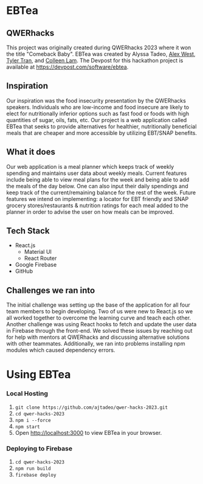 # EBTea

## QWERhacks
This project was originally created during QWERhacks 2023 where it won the title "Comeback Baby". EBTea was created by Alyssa Tadeo, [Alex West](https://github.com/awest25), [Tyler Tran](https://github.com/tylerdtran), and [Colleen Lam](https://github.com/colleenhlam). The Devpost for this hackathon project is available at https://devpost.com/software/ebtea.

## Inspiration

Our inspiration was the food insecurity presentation by the QWERhacks speakers. Individuals who are low-income and food insecure are likely to elect for nutritionally inferior options such as fast food or foods with high quantities of sugar, oils, fats, etc. 
Our project is a web application called EBTea that seeks to provide alternatives for healthier, nutritionally beneficial meals that are cheaper and more accessible by utilizing EBT/SNAP benefits.

## What it does

Our web application is a meal planner which keeps track of weekly spending and maintains user data about weekly meals. 
Current features include being able to view meal plans for the week and being able to add the meals of the day below. One can also input their daily spendings and keep track of the current/remaining balance for the rest of the week.
Future features we intend on implementing: a locator for EBT friendly and SNAP grocery stores/restaurants & nutrition ratings for each meal added to the planner in order to advise the user on how meals can be improved.

## Tech Stack
* React.js
  * Material UI
  * React Router
* Google Firebase
* GitHub

## Challenges we ran into
The initial challenge was setting up the base of the application for all four team members to begin developing. Two of us were new to React.js so we all worked together to overcome the learning curve and teach each other. Another challenge was using React hooks to fetch and update the user data in Firebase through the front-end. We solved these issues by reaching out for help with mentors at QWERhacks and discussing alternative solutions with other teammates. Additionally, we ran into problems installing npm modules which caused dependency errors.

# Using EBTea

### Local Hosting
1. `git clone https://github.com/ajtadeo/qwer-hacks-2023.git`
2. `cd qwer-hacks-2023`
3. `npm i --force`
4. `npm start` 
5. Open [http://localhost:3000](http://localhost:3000) to view EBTea in your browser.

### Deploying to Firebase
1. `cd qwer-hacks-2023`
2. `npm run build`
3. `firebase deploy`

